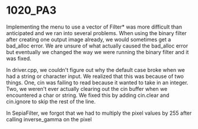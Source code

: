 # 1020_PA3
Implementing the menu to use a vector of Filter* was more difficult than
anticipated and we ran into several problems. When using the binary filter after creating one output image already, we would sometimes get a bad_alloc error. We are unsure of what actually caused the bad_alloc error but eventually we changed the way we were running the binary filter and it was fixed.

In driver.cpp, we couldn't figure out why the default case broke when we had a string or character input. We realized that this was because of two things. One, cin was failing to read because it wanted to take in an integer. Two, we weren't ever actually clearing out the cin buffer when we encountered a char or string. We fixed this by adding cin.clear and cin.ignore to skip the rest of the line.

In SepiaFilter, we forgot that we had to multiply the pixel values by 255 after calling inverse_gamma on the pixel
